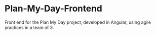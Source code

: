 # Plan-My-Day-Frontend

Front end for the Plan My Day project, developed in Angular, using agile practices in a team of 3.
